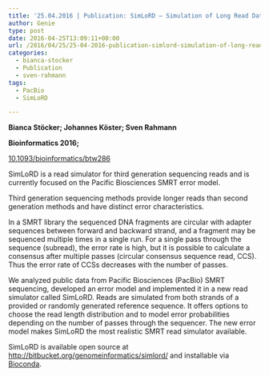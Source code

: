 ```yaml
---
title: '25.04.2016 | Publication: SimLoRD – Simulation of Long Read Data'
author: Genie
type: post
date: 2016-04-25T13:09:11+00:00
url: /2016/04/25/25-04-2016-publication-simlord-simulation-of-long-read-data/
categories:
  - bianca-stocker
  - Publication
  - sven-rahmann
tags:
  - PacBio
  - SimLoRD

---
```

**Bianca Stöcker; Johannes Köster; Sven Rahmann**
  
**Bioinformatics 2016;**
  
<a href="http://bioinformatics.oxfordjournals.org/content/early/2016/05/09/bioinformatics.btw286.abstract" target="_blank">10.1093/bioinformatics/btw286</a>

SimLoRD is a read simulator for third generation sequencing reads and is currently focused on the Pacific Biosciences SMRT error model.

Third generation sequencing methods provide longer reads than second generation methods and have distinct error characteristics.
  
In a SMRT library the sequenced DNA fragments are circular with adapter sequences between forward and backward strand, and a fragment may be sequenced multiple times in a single run. For a single pass through the sequence (subread), the error rate is high, but it is possible to calculate a consensus after multiple passes (circular consensus sequence read, CCS). Thus the error rate of CCSs decreases with the number of passes.

We analyzed public data from Pacific Biosciences (PacBio) SMRT sequencing, developed an error model and implemented it in a new read simulator called SimLoRD. Reads are simulated from both strands of a provided or randomly generated reference sequence. It offers options to choose the read length distribution and to model error probabilities depending on the number of passes through the sequencer. The new error model makes SimLoRD the most realistic SMRT read simulator available.

SimLoRD is available open source at <a href="http://bitbucket.org/genomeinformatics/simlord/" target="_blank">http://bitbucket.org/genomeinformatics/simlord/</a> and installable via <a href="http://bioconda.github.io" target="_blank">Bioconda</a>.